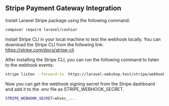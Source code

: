 ## Stripe Payment Gateway Integration

Install Laravel Stripe package using the following command:

```bash
composer require laravel/cashier
```

Install Stripe CLI in your local machine to test the webhook locally. You can download the Stripe CLI from the following link: https://stripe.com/docs/stripe-cli

After installing the Stripe CLI, you can run the following command to listen to the webhook events:

```bash
stripe listen --forward-to  https://laravel-webshop.test/stripe/webhook --format JSON
```
Now you can get the webhook signing secret from the Stripe dashboard and add it to the .env file as STRIPE_WEBHOOK_SECRET.

```bash 
STRIPE_WEBHOOK_SECRET=whsec_...
```
